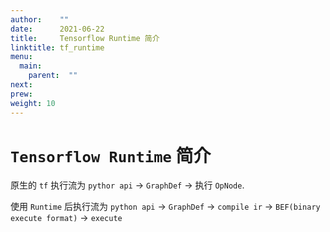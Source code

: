 ```yaml
---
author:    ""
date:      2021-06-22
title:     Tensorflow Runtime 简介
linktitle: tf_runtime
menu:
  main:
    parent:  ""
next:
prew:
weight: 10
---
```


# `Tensorflow Runtime` 简介

原生的 `tf` 执行流为 `pythor api` -> `GraphDef` -> 执行 `OpNode`.

使用 `Runtime` 后执行流为 `python api` -> `GraphDef` -> `compile ir` -> `BEF(binary execute format)` -> `execute`
